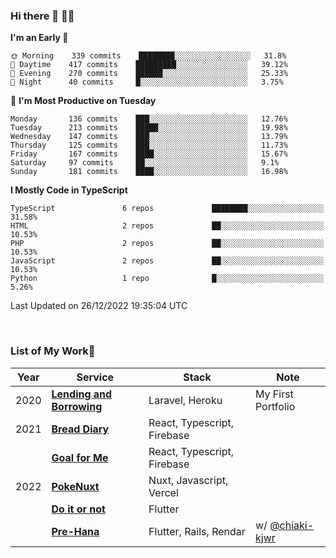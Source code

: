 ### Hi there 👋 🧑‍💻



<!--START_SECTION:waka-->
**I'm an Early 🐤** 

```text
🌞 Morning    339 commits    ████████░░░░░░░░░░░░░░░░░   31.8% 
🌆 Daytime    417 commits    █████████░░░░░░░░░░░░░░░░   39.12% 
🌃 Evening    270 commits    ██████░░░░░░░░░░░░░░░░░░░   25.33% 
🌙 Night      40 commits     █░░░░░░░░░░░░░░░░░░░░░░░░   3.75%

```
📅 **I'm Most Productive on Tuesday** 

```text
Monday       136 commits    ███░░░░░░░░░░░░░░░░░░░░░░   12.76% 
Tuesday      213 commits    █████░░░░░░░░░░░░░░░░░░░░   19.98% 
Wednesday    147 commits    ███░░░░░░░░░░░░░░░░░░░░░░   13.79% 
Thursday     125 commits    ███░░░░░░░░░░░░░░░░░░░░░░   11.73% 
Friday       167 commits    ████░░░░░░░░░░░░░░░░░░░░░   15.67% 
Saturday     97 commits     ██░░░░░░░░░░░░░░░░░░░░░░░   9.1% 
Sunday       181 commits    ████░░░░░░░░░░░░░░░░░░░░░   16.98%

```


**I Mostly Code in TypeScript** 

```text
TypeScript               6 repos             ████████░░░░░░░░░░░░░░░░░   31.58% 
HTML                     2 repos             ██░░░░░░░░░░░░░░░░░░░░░░░   10.53% 
PHP                      2 repos             ██░░░░░░░░░░░░░░░░░░░░░░░   10.53% 
JavaScript               2 repos             ██░░░░░░░░░░░░░░░░░░░░░░░   10.53% 
Python                   1 repo              █░░░░░░░░░░░░░░░░░░░░░░░░   5.26%

```



 Last Updated on 26/12/2022 19:35:04 UTC
<!--END_SECTION:waka-->


<br />

### List of My Work🚀

| Year | Service | Stack | Note |
|--|--|--|--|
| 2020 | [**Lending and Borrowing**](https://lending-and-borrowing.herokuapp.com/) | Laravel, Heroku | My First Portfolio |
| 2021 | [**Bread Diary**](https://bread-diary-web.web.app/) | React, Typescript, Firebase | |
|  | [**Goal for Me**](https://goal-for-me.web.app/) | React, Typescript, Firebase | |
| 2022 | [**PokeNuxt**](https://pokenuxt.vercel.app/) | Nuxt, Javascript, Vercel | |
|  | [**Do it or not**](https://apps.apple.com/jp/app/do-it-or-not/id1613818865) | Flutter | |
|  | [**Pre-Hana**](https://apps.apple.com/us/app/%E3%83%97%E3%83%AA%E8%8A%B1-%E7%B5%90%E5%A9%9A%E5%BC%8F%E6%BA%96%E5%82%99%E3%81%AB%E7%89%B9%E5%8C%96%E3%81%97%E3%81%9Ftodo%E7%AE%A1%E7%90%86%E3%82%A2%E3%83%97%E3%83%AA/id1639773221) | Flutter, Rails, Rendar | w/ [@chiaki-kjwr](https://github.com/chiaki-kjwr) |